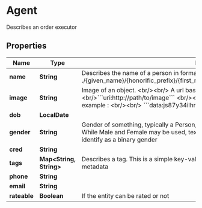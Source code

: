 

# Agent

Describes an order executor

## Properties

| Name | Type | Description | Notes |
|------------ | ------------- | ------------- | -------------|
|**name** | **String** | Describes the name of a person in format: ./{given_name}/{honorific_prefix}/{first_name}/{middle_name}/{last_name}/{honorific_suffix} |  [optional] |
|**image** | **String** | Image of an object. &lt;br/&gt;&lt;br/&gt; A url based image will look like &lt;br/&gt;&lt;br/&gt;&#x60;&#x60;&#x60;uri:http://path/to/image&#x60;&#x60;&#x60; &lt;br/&gt;&lt;br/&gt; An image can also be sent as a data string. For example : &lt;br/&gt;&lt;br/&gt; &#x60;&#x60;&#x60;data:js87y34ilhriuho84r3i4&#x60;&#x60;&#x60; |  [optional] |
|**dob** | **LocalDate** |  |  [optional] |
|**gender** | **String** | Gender of something, typically a Person, but possibly also fictional characters, animals, etc. While Male and Female may be used, text strings are also acceptable for people who do not identify as a binary gender |  [optional] |
|**cred** | **String** |  |  [optional] |
|**tags** | **Map&lt;String, String&gt;** | Describes a tag. This is a simple key-value store which is used to contain extended metadata |  [optional] |
|**phone** | **String** |  |  [optional] |
|**email** | **String** |  |  [optional] |
|**rateable** | **Boolean** | If the entity can be rated or not |  [optional] |



